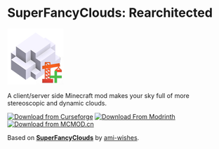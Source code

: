 # SuperFancyClouds: Rearchitected

![](common/src/main/resources/icon.png)

A client/server side Minecraft mod makes your sky full of more stereoscopic and dynamic clouds.

[![Download from Curseforge](https://cf.way2muchnoise.eu/full_820317_downloads%20on%20Curseforge.svg?badge_style=flat)](https://www.curseforge.com/minecraft/mc-mods/superfancyclouds-refabricated)  [![Download From Modrinth](https://img.shields.io/modrinth/dt/superfancyclouds-refabricated?color=4&label=Download%20from%20Modrinth&style=flat-square&logo=modrinth)](https://modrinth.com/mod/superfancyclouds-refabricated)  [![Download from MCMOD.cn](https://img.shields.io/badge/Download%20from%20MCMOD.cn-Zh-green?style=flat-square)](https://www.mcmod.cn/class/9053.html)

Based on **[SuperFancyClouds](https://github.com/ami-wishes/SuperFancyClouds)** by [ami-wishes](https://github.com/ami-wishes).

